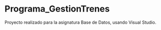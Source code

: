 # Programa_GestionTrenes
Proyecto realizado para la asignatura Base de Datos, usando Visual Studio.
